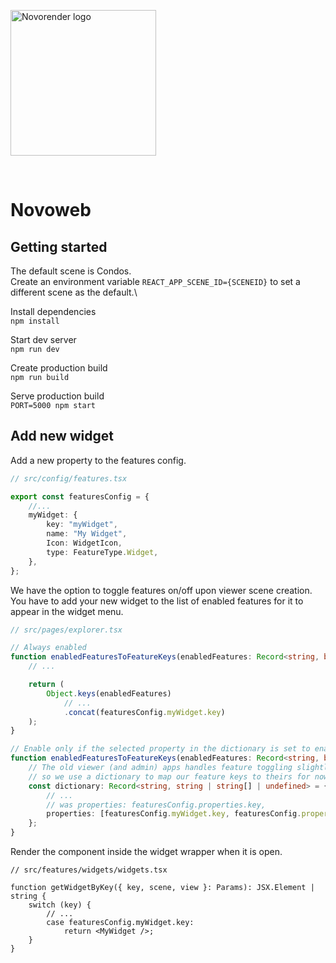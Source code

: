<a href="https://novorender.com/" target="_blank" rel="noopener noreferrer"><img width="233px" src="https://novorender.com/wp-content/uploads/2021/06/novorender_logo_RGB_2021.png" alt="Novorender logo"></a>

<br />

# Novoweb

## Getting started

The default scene is Condos.\
Create an environment variable `REACT_APP_SCENE_ID={SCENEID}` to set a different scene as the default.\

Install dependencies  
`npm install`

Start dev server  
`npm run dev`

Create production build  
`npm run build`

Serve production build  
`PORT=5000 npm start`

## Add new widget

Add a new property to the features config.

```ts
// src/config/features.tsx

export const featuresConfig = {
    //...
    myWidget: {
        key: "myWidget",
        name: "My Widget",
        Icon: WidgetIcon,
        type: FeatureType.Widget,
    },
};
```

We have the option to toggle features on/off upon viewer scene creation.\
You have to add your new widget to the list of enabled features for it to appear in the widget menu.

```ts
// src/pages/explorer.tsx

// Always enabled
function enabledFeaturesToFeatureKeys(enabledFeatures: Record<string, boolean>): FeatureKey[] {
    // ...

    return (
        Object.keys(enabledFeatures)
            // ...
            .concat(featuresConfig.myWidget.key)
    );
}

// Enable only if the selected property in the dictionary is set to enabled by admin upon scene creation.
function enabledFeaturesToFeatureKeys(enabledFeatures: Record<string, boolean>): FeatureKey[] {
    // The old viewer (and admin) apps handles feature toggling slightly different,
    // so we use a dictionary to map our feature keys to theirs for now.
    const dictionary: Record<string, string | string[] | undefined> = {
        // ...
        // was properties: featuresConfig.properties.key,
        properties: [featuresConfig.myWidget.key, featuresConfig.properties.key],
    };
}
```

Render the component inside the widget wrapper when it is open.

```tsx
// src/features/widgets/widgets.tsx

function getWidgetByKey({ key, scene, view }: Params): JSX.Element | string {
    switch (key) {
        // ...
        case featuresConfig.myWidget.key:
            return <MyWidget />;
    }
}
```
